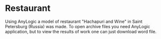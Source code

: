 # Restaurant
Using AnyLogic a model of restaurant "Hachapuri and Wine" in Saint Petersburg (Russia) was made. To open archive files you need AnyLogic application, but to view the results of work one can just download word file.
